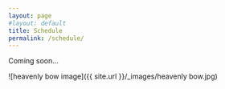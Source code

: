 ```yaml
---
layout: page
#layout: default
title: Schedule
permalink: /schedule/
---
```


Coming soon…

![heavenly bow image]({{ site.url }}/_images/heavenly bow.jpg)
